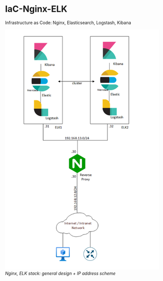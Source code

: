 # IaC-Nginx-ELK
Infrastructure as Code: Nginx, Elasticsearch, Logstash, Kibana

![alt text](drawings/elk_stack_v02.png)  
*Nginx, ELK stack: general design + IP address scheme*
